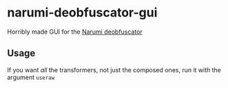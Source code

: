 # narumi-deobfuscator-gui
Horribly made GUI for the [Narumi deobfuscator](https://github.com/narumii/Deobfuscator)
## Usage
If you want *all* the transformers, not just the composed ones, run it with the argument `useraw`
